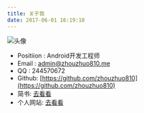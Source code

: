```yaml
---
title: 关于我
date: 2017-06-01 16:19:18
---
```


![头像](/images/photo.jpg)

* Positiion : Android开发工程师
* Email : admin@zhouzhuo810.me
* QQ : 244570672
* Github: [https://github.com/zhouzhuo810](https://github.com/zhouzhuo810)
* 简书: [去看看](http://www.jianshu.com/u/df02ae5d5e46)
* 个人网站: [去看看](http://www.zhouzhuo810.me/)
